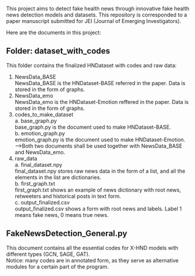 This project aims to detect fake health news through innovative fake health news detection models and datasets.
This repository is corresponded to a paper manuscript submitted for JEI (Journal of Emerging Investigators).

Here are the documents in this project:

Folder: dataset_with_codes
--
This folder contains the finalized HNDataset with codes and raw data:
  1. NewsData_BASE<br>
  NewsData_BASE is the HNDataset-BASE referred in the paper. Data is stored in the form of graphs.
  2. NewsData_emo<br>
  NewsData_emo is the HNDataset-Emotion reffered in the paper. Data is stored in the form of graphs.
  3. codes_to_make_dataset<br>
    a. base_graph.py<br>
    base_graph.py is the document used to make HNDataset-BASE.<br>
    b. emotion_graph.py<br>
    emotion_graph.py is the document used to make HNDataset-Emotion.<br>
    -->Both two documents shall be used together with NewsData_BASE and NewsData_emo.<br>
  4. raw_data<br>
    a. final_dataset.npy<br>
    final_dataset.npy stores raw news data in the form of a list, and all the elements in the list are dictionaries.<br>
    b. first_graph.txt<br>
    first_graph.txt shows an example of news dictionary with root news, retweeters and historical posts in text form.<br>
    c. output_finalized.csv<br>
    output_finalized.csv shows a form with root news and labels. Label 1 means fake news, 0 means true news.

FakeNewsDetection_General.py
---------
This document contains all the essential codes for X-HND models with different types (GCN, SAGE, GAT).<br>
Notice: many codes are in annotated form, as they serve as alternative modules for a certain part of the program.
     
